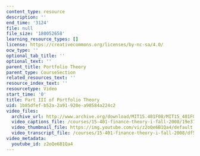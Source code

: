 ```yaml
---
content_type: resource
description: ''
end_time: '3124'
file: null
file_size: '180052658'
learning_resource_types: []
license: https://creativecommons.org/licenses/by-nc-sa/4.0/
ocw_type: ''
optional_tab_title: ''
optional_text: ''
parent_title: Portfolio Theory
parent_type: CourseSection
related_resources_text: ''
resource_index_text: ''
resourcetype: Video
start_time: '0'
title: Part III of Portfolio Theory
uid: 1b85dfef-b52a-2a91-920e-a98584a224c2
video_files:
  archive_url: http://www.archive.org/download/MIT15.401F08/MIT15_401F08_ses15_300k.mp4
  video_captions_file: /courses/15-401-finance-theory-i-fall-2008/19e37a00451e57359edc8b4e3ec8894c_z2oQe6B1Qa4.vtt
  video_thumbnail_file: https://img.youtube.com/vi/z2oQe6B1Qa4/default.jpg
  video_transcript_file: /courses/15-401-finance-theory-i-fall-2008/df517299aa983b5f2ec0a1e3a47007e8_z2oQe6B1Qa4.pdf
video_metadata:
  youtube_id: z2oQe6B1Qa4
---
```

